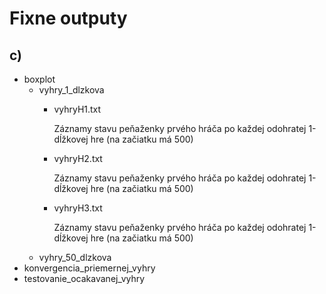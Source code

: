 # Fixne outputy
## c)
  - boxplot 
    - vyhry_1_dlzkova
      - vyhryH1.txt 
         
        Záznamy stavu peňaženky prvého hráča po každej odohratej 1-dĺžkovej hre (na začiatku má 500)
      - vyhryH2.txt

        Záznamy stavu peňaženky prvého hráča po každej odohratej 1-dĺžkovej hre (na začiatku má 500)
      - vyhryH3.txt

        Záznamy stavu peňaženky prvého hráča po každej odohratej 1-dĺžkovej hre (na začiatku má 500)
    - vyhry_50_dlzkova
  - konvergencia_priemernej_vyhry
  - testovanie_ocakavanej_vyhry
